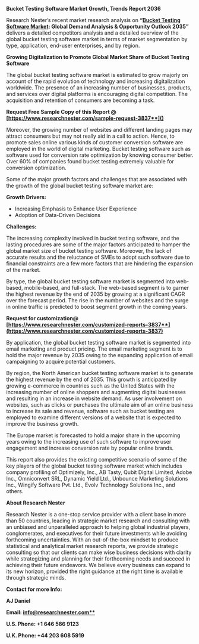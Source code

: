 ﻿<a name="_hlk135835180"></a>**Bucket Testing Software Market Growth, Trends Report 2036**

Research Nester’s recent market research analysis on **“[Bucket Testing Software Market](https://www.researchnester.com/reports/bucket-testing-software-market/3837): Global Demand Analysis & Opportunity Outlook 2035”** delivers a detailed competitors analysis and a detailed overview of the global bucket testing software market in terms of market segmentation by type, application, end-user enterprises, and by region. 

**Growing Digitalization to Promote Global Market Share of Bucket Testing Software**

The global bucket testing software market is estimated to grow majorly on account of the rapid evolution of technology and increasing digitalization worldwide. The presence of an increasing number of businesses, products, and services over digital platforms is encouraging digital competition. The acquisition and retention of consumers are becoming a task. 

<a name="_hlk168911023"></a><a name="_hlk168911453"></a>**Request Free Sample Copy of this Report @ [https://www.researchnester.com/sample-request-3837**]()**

Moreover, the growing number of websites and different landing pages may attract consumers but may not really aid in a call to action. Hence, to promote sales online various kinds of customer conversion software are employed in the world of digital marketing. Bucket testing software such as software used for conversion rate optimization by knowing consumer better. Over 60% of companies found bucket testing extremely valuable for conversion optimization.

Some of the major growth factors and challenges that are associated with the growth of the global bucket testing software market are:

**Growth Drivers:**

- Increasing Emphasis to Enhance User Experience
- Adoption of Data-Driven Decisions

**Challenges:**

The increasing complexity involved in bucket testing software, and the lasting procedures are some of the major factors anticipated to hamper the global market size of bucket testing software. Moreover, the lack of accurate results and the reluctance of SMEs to adopt such software due to financial constraints are a few more factors that are hindering the expansion of the market.

By type, the global bucket testing software market is segmented into web-based, mobile-based, and full-stack. The web-based segment is to garner the highest revenue by the end of 2035 by growing at a significant CAGR over the forecast period. The rise in the number of websites and the surge in online traffic is predicted to boost segment growth in the coming years.

**Request for customization@ [https://www.researchnester.com/customized-reports-3837**](https://www.researchnester.com/customized-reports-3837)**

By application, the global bucket testing software market is segmented into email marketing and product pricing. The email marketing segment is to hold the major revenue by 2035 owing to the expanding application of email campaigning to acquire potential customers.

By region, the North American bucket testing software market is to generate the highest revenue by the end of 2035. This growth is anticipated by growing e-commerce in countries such as the United States with the increasing number of online shoppers and augmenting digital businesses and resulting in an increase in website demand. As user involvement on websites, such as clicks or purchases the ultimate aim of an online business to increase its sale and revenue, software such as bucket testing are employed to examine different versions of a website that is expected to improve the business growth.

The Europe market is forecasted to hold a major share in the upcoming years owing to the increasing use of such software to improve user engagement and increase conversion rate by popular online brands.

This report also provides the existing competitive scenario of some of the key players of the global bucket testing software market which includes company profiling of Optimizely, Inc., AB Tasty, Qubit Digital Limited, Adobe Inc., Omniconvert SRL, Dynamic Yield Ltd., Unbounce Marketing Solutions Inc., Wingify Software Pvt. Ltd., Evolv Technology Solutions Inc., and others.      

<a name="_hlk168910495"></a>**About Research Nester**

Research Nester is a one-stop service provider with a client base in more than 50 countries, leading in strategic market research and consulting with an unbiased and unparalleled approach to helping global industrial players, conglomerates, and executives for their future investments while avoiding forthcoming uncertainties. With an out-of-the-box mindset to produce statistical and analytical market research reports, we provide strategic consulting so that our clients can make wise business decisions with clarity while strategizing and planning for their forthcoming needs and succeed in achieving their future endeavors. We believe every business can expand to its new horizon, provided the right guidance at the right time is available through strategic minds.

**Contact for more Info:**

**AJ Daniel**

**Email: [info@researchnester.com**](mailto:info@researchnester.com)**

**U.S. Phone: +1 646 586 9123** 

**U.K. Phone: +44 203 608 5919**
